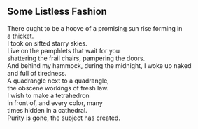 Some Listless Fashion
---------------------
There ought to be a hoove of a promising sun rise forming in  
a thicket.  
I took on sifted starry skies.  
Live on the pamphlets that wait for you  
shattering the frail chairs, pampering the doors.  
And behind my hammock, during the midnight, I woke up naked  
and full of tiredness.  
A quadrangle next to a quadrangle,  
the obscene workings of fresh law.  
I wish to make a tetrahedron  
in front of, and every color, many  
times hidden in a cathedral.  
Purity is gone, the subject has created.  
